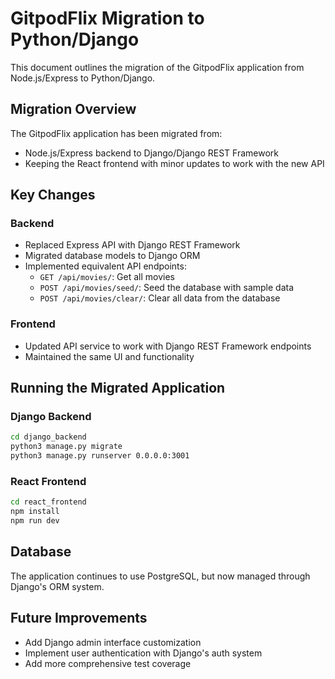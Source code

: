 # GitpodFlix Migration to Python/Django

This document outlines the migration of the GitpodFlix application from Node.js/Express to Python/Django.

## Migration Overview

The GitpodFlix application has been migrated from:
- Node.js/Express backend to Django/Django REST Framework
- Keeping the React frontend with minor updates to work with the new API

## Key Changes

### Backend
- Replaced Express API with Django REST Framework
- Migrated database models to Django ORM
- Implemented equivalent API endpoints:
  - `GET /api/movies/`: Get all movies
  - `POST /api/movies/seed/`: Seed the database with sample data
  - `POST /api/movies/clear/`: Clear all data from the database

### Frontend
- Updated API service to work with Django REST Framework endpoints
- Maintained the same UI and functionality

## Running the Migrated Application

### Django Backend
```bash
cd django_backend
python3 manage.py migrate
python3 manage.py runserver 0.0.0.0:3001
```

### React Frontend
```bash
cd react_frontend
npm install
npm run dev
```

## Database
The application continues to use PostgreSQL, but now managed through Django's ORM system.

## Future Improvements
- Add Django admin interface customization
- Implement user authentication with Django's auth system
- Add more comprehensive test coverage
